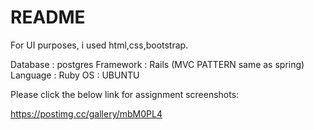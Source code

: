 # README

For UI purposes, i used html,css,bootstrap.

Database : postgres
Framework : Rails (MVC PATTERN same as spring)
Language : Ruby
OS : UBUNTU

Please click the below link for assignment screenshots:

https://postimg.cc/gallery/mbM0PL4

